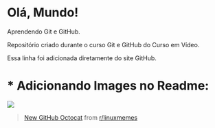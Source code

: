 # Olá, Mundo!
 Aprendendo Git e GitHub.

 Repositório criado durante o curso Git e GitHub do Curso em Vídeo.
 
Essa linha foi adicionada diretamente do site GitHub.

# * Adicionando Images no Readme: 

<label>
    <img src="https://i.redd.it/erdjqzlmlv111.png" /> 
</label>

<blockquote class="reddit-card"><a href="https://www.reddit.com/r/linuxmemes/comments/8ocxfc/new_github_octocat/">New GitHub Octocat</a> from <a href="http://www.reddit.com/r/linuxmemes">r/linuxmemes</a></blockquote>
<script async src="//embed.redditmedia.com/widgets/platform.js" charset="UTF-8"></script>